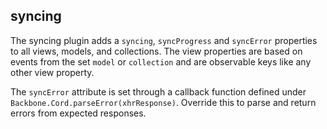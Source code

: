 syncing
-------------------------------

The syncing plugin adds a `syncing`, `syncProgress` and `syncError` properties to all views, models, and collections.  The view properties are based on events from the set `model` or `collection` and are observable keys like any other view property.

The `syncError` attribute is set through a callback function defined under `Backbone.Cord.parseError(xhrResponse)`. Override this to parse and return errors from expected responses.
